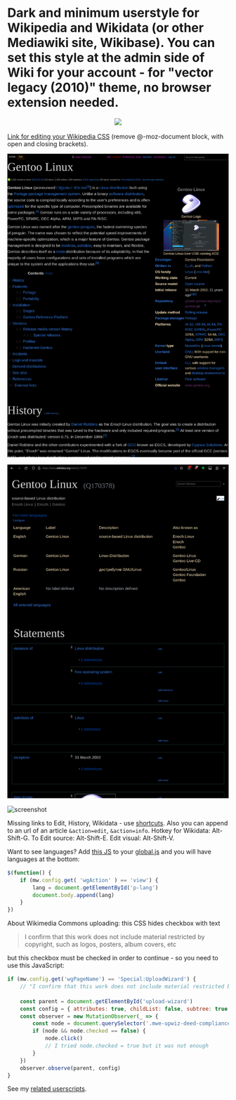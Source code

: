 # Dark and minimum userstyle for Wikipedia and Wikidata (or other Mediawiki site, Wikibase). You can set this style at the admin side of Wiki for your account - for  "vector legacy (2010)" theme, no browser extension needed.

<div align='center'>
    <a href='https://github.com/vitaly-zdanevich/wikipedia-userstyle-dark-minimum/raw/master/wikipedia-black.user.css' alt='Install with Stylus'>
        <img src='https://img.shields.io/badge/Install%20directly%20with-Stylus-116b59.svg?longCache=true&style=flat' />
    </a>
</div>

[Link for editing your Wikipedia CSS](https://meta.wikipedia.org/wiki/Special:MyPage/global.css) (remove @-moz-document block, with open and closing brackets).

![screenshot](/screenshot.png)

![screenshot](/screenshot-wikidata.png)


![screenshot](/screenshot-prefs.png)

Missing links to Edit, History, Wikidata - use [shortcuts](https://en.wikipedia.org/wiki/Wikipedia:Keyboard_shortcuts). Also you can append to an url of an article `&action=edit`, `&action=info`. Hotkey for Wikidata: Alt-Shift-G. To Edit source: Alt-Shift-E. Edit visual: Alt-Shift-V.

Want to see languages? Add [this JS](https://meta.wikimedia.org/wiki/User:Vitaly_Zdanevich/global.js) to your [global.js](https://meta.wikimedia.org/wiki/Special:MyPage/global.js) and you will have languages at the bottom:

```javascript
$(function() {
	if (mw.config.get( 'wgAction' ) == 'view') {
		lang = document.getElementById('p-lang')
		document.body.append(lang)
	}
})
```

About Wikimedia Commons uploading: this CSS hides checkbox with text
> I confirm that this work does not include material restricted by copyright, such as logos, posters, album covers, etc
> 
but this checkbox must be checked in order to continue - so you need to use this JavaScript:

```javascript
if (mw.config.get('wgPageName') == 'Special:UploadWizard') {
    // "I confirm that this work does not include material restricted by copyright, such as logos, posters, album covers, etc."

    const parent = document.getElementById('upload-wizard')
    const config = { attributes: true, childList: false, subtree: true }
    const observer = new MutationObserver(_ => {
        const node = document.querySelector('.mwe-upwiz-deed-compliance input')
        if (node && node.checked == false) {
            node.click()
            // I tried node.checked = true but it was not enough
        }
    })
    observer.observe(parent, config)
}
```

See my [related userscripts](https://greasyfork.org/en/users/22859-vitaly-zdanevich).
